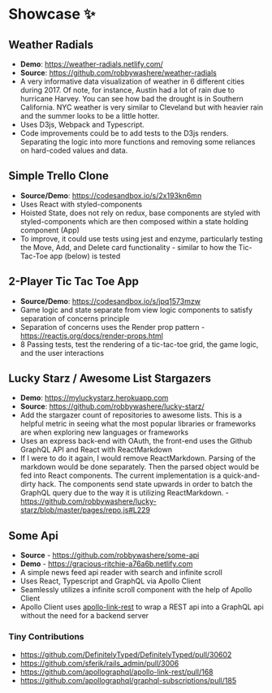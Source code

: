 # Showcase ✨

## Weather Radials 
- **Demo**: https://weather-radials.netlify.com/
- **Source**: https://github.com/robbywashere/weather-radials
- A very informative data visualization of weather in 6 different cities during 2017. Of note, for instance, Austin had a lot of rain due to hurricane Harvey. You can see how bad the drought is in Southern California. NYC weather is very similar to Cleveland but with heavier rain and the summer looks to be a little hotter.
- Uses D3js, Webpack and Typescript.
- Code improvements could be to add tests to the D3js renders. Separating the logic into more functions and removing some reliances on hard-coded values and data.


## Simple Trello Clone 
- **Source/Demo**: https://codesandbox.io/s/2x193kn6mn
- Uses React with styled-components
- Hoisted State, does not rely on redux, base components are styled with styled-components which are then composed within a state holding component (App)
- To improve, it could use tests using jest and enzyme, particularly testing the Move, Add, and Delete card functionality - similar to how the Tic-Tac-Toe app (below) is tested


## 2-Player Tic Tac Toe App
- **Source/Demo**: https://codesandbox.io/s/jpq1573mzw
- Game logic and state separate from view logic components to satisfy separation of concerns principle
- Separation of concerns uses the Render prop pattern - https://reactjs.org/docs/render-props.html
- 8 Passing tests, test the rendering of a tic-tac-toe grid, the game logic, and the user interactions

## Lucky Starz / Awesome List Stargazers 
- **Demo**: https://myluckystarz.herokuapp.com
- **Source**: https://github.com/robbywashere/lucky-starz/
- Add the stargazer count of repositories to awesome lists. This is a helpful metric in seeing what the most popular libraries or frameworks are when exploring new languages or frameworks
- Uses an express back-end with OAuth, the front-end uses the Github GraphQL API and React with ReactMarkdown
- If I were to do it again, I would remove ReactMarkdown. Parsing of the markdown would be done separately. Then the parsed object would be fed into React components. The current implementation is a quick-and-dirty hack. The components send state upwards in order to batch the GraphQL query due to the way it is utilizing ReactMarkdown. - https://github.com/robbywashere/lucky-starz/blob/master/pages/repo.js#L229

## Some Api
- **Source** - https://github.com/robbywashere/some-api
- **Demo** - https://gracious-ritchie-a76a6b.netlify.com
- A simple news feed api reader with search and infinite scroll
- Uses React, Typescript and GraphQL via Apollo Client
- Seamlessly utilizes a infinite scroll component with the help of Apollo Client
- Apollo Client uses [apollo-link-rest](https://github.com/apollographql/apollo-link-rest) to wrap a REST api into a GraphQL api without the need for a backend server

### Tiny Contributions
- https://github.com/DefinitelyTyped/DefinitelyTyped/pull/30602
- https://github.com/sferik/rails_admin/pull/3006
- https://github.com/apollographql/apollo-link-rest/pull/168
- https://github.com/apollographql/graphql-subscriptions/pull/185
